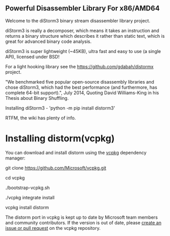 Powerful Disassembler Library For x86/AMD64
-----------

Welcome to the diStorm3 binary stream disassembler library project.

diStorm3 is really a decomposer, which means it takes an instruction and returns a binary structure which describes it rather than static text, which is great for advanced binary code analysis.

diStorm3 is super lightweight (~45KB), ultra fast and easy to use (a single API), licensed under BSD!

For a light hooking library see the https://github.com/gdabah/distormx project.

"We benchmarked five popular open-source disassembly libraries and chose diStorm3, which had the best performance (and furthermore, has complete 64-bit support).", July 2014, Quoting David Williams-King in his Thesis about Binary Shuffling.

Installing diStorm3 -
'python -m pip install distorm3'

RTFM, the wiki has plenty of info.


# Installing distorm(vcpkg)

You can download and install distorm using the [vcpkg](https://github.com/Microsoft/vcpkg) dependency manager:

git clone https://github.com/Microsoft/vcpkg.git

cd vcpkg

./bootstrap-vcpkg.sh

./vcpkg integrate install

vcpkg install distorm


The distorm port in vcpkg is kept up to date by Microsoft team members and community contributors. If the version is out of date, please [create an issue or pull request](https://github.com/Microsoft/vcpkg) on the vcpkg repository.
